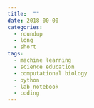 ```yaml
---
title:  ""
date: 2018-00-00
categories: 
  - roundup
  - long
  - short
tags:
  - machine learning
  - science education
  - computational biology
  - python
  - lab notebook
  - coding
---
```

